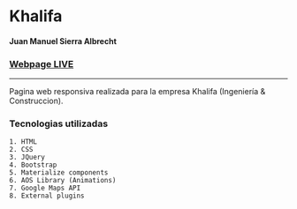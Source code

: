 # Khalifa
#### Juan Manuel Sierra Albrecht
### [**Webpage LIVE**](https://juansie96.github.io/khalifa)

---

  Pagina web responsiva realizada para la empresa Khalifa (Ingeniería & Construccion). 
  
  ### Tecnologias utilizadas
  
    1. HTML
    2. CSS
    3. JQuery
    4. Bootstrap
    5. Materialize components
    6. AOS Library (Animations)
    7. Google Maps API
    8. External plugins
